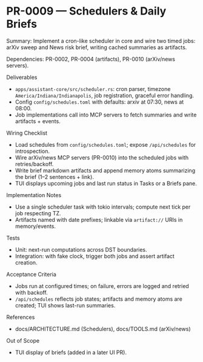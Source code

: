 # PR-0009 — Schedulers & Daily Briefs

Summary: Implement a cron-like scheduler in core and wire two timed jobs: arXiv sweep and News risk brief, writing cached summaries as artifacts.

Dependencies: PR-0002, PR-0004 (artifacts), PR-0010 (arXiv/news servers).

Deliverables

- `apps/assistant-core/src/scheduler.rs`: cron parser, timezone `America/Indiana/Indianapolis`, job registration, graceful error handling.
- Config `config/schedules.toml` with defaults: arxiv at 07:30, news at 08:00.
- Job implementations call into MCP servers to fetch summaries and write artifacts + events.

Wiring Checklist

- Load schedules from `config/schedules.toml`; expose `/api/schedules` for introspection.
- Wire arXiv/news MCP servers (PR-0010) into the scheduled jobs with retries/backoff.
- Write brief markdown artifacts and append memory atoms summarizing the brief (1–2 sentences + link).
- TUI displays upcoming jobs and last run status in Tasks or a Briefs pane.

Implementation Notes

- Use a single scheduler task with tokio intervals; compute next tick per job respecting TZ.
- Artifacts named with date prefixes; linkable via `artifact://` URIs in memory/events.

Tests

- Unit: next-run computations across DST boundaries.
- Integration: with fake clock, trigger both jobs and assert artifact creation.

Acceptance Criteria

- Jobs run at configured times; on failure, errors are logged and retried with backoff.
- `/api/schedules` reflects job states; artifacts and memory atoms are created; TUI shows last-run summaries.

References

- docs/ARCHITECTURE.md (Schedulers), docs/TOOLS.md (arXiv/news)

Out of Scope

- TUI display of briefs (added in a later UI PR).
